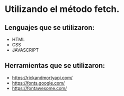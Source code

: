 # Utilizando el método fetch.
## Lenguajes que se utilizaron:
- HTML
- CSS
- JAVASCRIPT

## Herramientas que se utilizaron:
- https://rickandmortyapi.com/
- https://fonts.google.com/
- https://fontawesome.com/